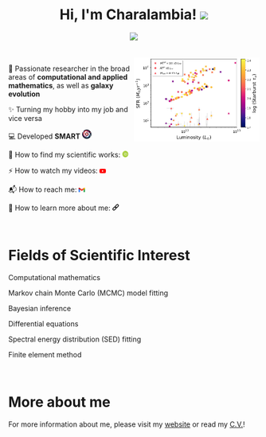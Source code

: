 <h1 align="center">Hi, I'm Charalambia! <img src="https://media.giphy.com/media/hvRJCLFzcasrR4ia7z/giphy.gif" width="30px"></h1> 
<p align="center"> <img src="https://komarev.com/ghpvc/?username=Cover&label=Profile%20views&color=orange&style=flat" /> </p>

<br>

<img align="right" src="/assets/SFR.png" width="50%" height="50%">

👀 Passionate researcher in the broad areas of **computational and applied mathematics**, as well as **galaxy evolution** 

✨ Turning my hobby into my job and vice versa

💻 Developed **SMART** [<img src="https://github.com/ch-var/ch-var/blob/main/assets/SMART_logo_for_profile.png" width="19" height="19">](https://github.com/ch-var/SMART)

🔭 How to find my scientific works: [<img src="/assets/orcid.png" width="2.5%" height="2.5%">](https://orcid.org/0009-0004-6200-0919)

⚡ How to watch my videos: [<img src="/assets/YouTube.png" width="2.5%" height="2.5%">](https://www.youtube.com/channel/UC6Yyxgp4KmtX6cXLyw_jb9Q)

📬 How to reach me: [<img src="/assets/gmail.png" width="2.5%" height="2.5%">](mailto:varnava.haris@gmail.com) 

🎯 How to learn more about me: [<img src="/assets/link.jpg" width="2.5%" height="2.5%">](https://ch-var.github.io)

<br> 

Fields of Scientific Interest
=============
Computational mathematics

Markov chain Monte Carlo (MCMC) model fitting

Bayesian inference

Differential equations

Spectral energy distribution (SED) fitting

Finite element method

<br>

More about me
=============
For more information about me, please visit my [website](https://ch-var.github.io) or read my [C.V.](https://github.com/ch-var/ch-var/blob/main/assets/CV%20-%20Charalambia%20Varnava.pdf)!


